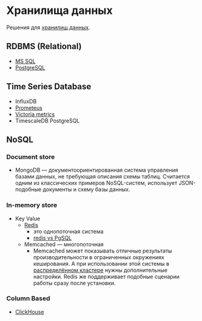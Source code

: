 # Хранилища данных

Решения для [хранилищ данных](../arch/store.md).

## RDBMS (Relational)

- [MS SQL](db/mssql.md)
- [PostgreSQL](db/postgresql.md)

## Time Series Database

- InfluxDB
- [Prometeus](store/prometheus.md)
- [Victoria metrics](monitoring/victoriametrics.md)
- TimescaleDB PostgreSQL

## NoSQL

### Document store

- MongoDB — документоориентированная система управления базами данных, не требующая описания схемы таблиц. Считается одним из классических примеров NoSQL-систем, использует JSON-подобные документы и схему базы данных.

### In-memory store

- Key Value
	- [Redis](redis.md)
		- это однопоточная система
		- [redis vs PgSQL](https://habr.com/ru/company/cloud_mts/blog/716548/)
	- Memcached
		— многопоточная
		- Memcached может показывать отличные результаты производительности в ограниченных окружениях кеширования. А при использовании этой системы в [распределённом кластере](https://habr.com/ru/company/wunderfund/blog/685894/) нужны дополнительные настройки. Redis же поддерживает подобные сценарии работы сразу после установки.

### Column Based

- [ClickHouse](store/clickhouse.md)
